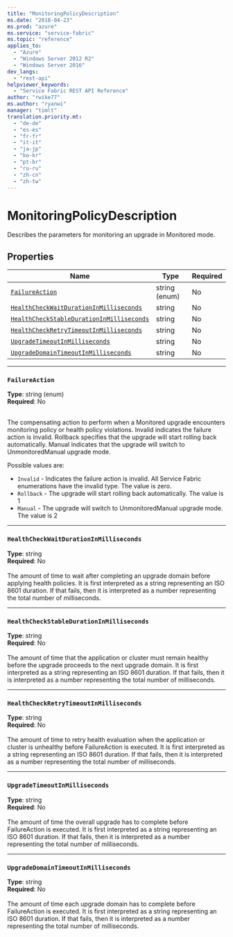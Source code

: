 ```yaml
---
title: "MonitoringPolicyDescription"
ms.date: "2018-04-23"
ms.prod: "azure"
ms.service: "service-fabric"
ms.topic: "reference"
applies_to: 
  - "Azure"
  - "Windows Server 2012 R2"
  - "Windows Server 2016"
dev_langs: 
  - "rest-api"
helpviewer_keywords: 
  - "Service Fabric REST API Reference"
author: "rwike77"
ms.author: "ryanwi"
manager: "timlt"
translation.priority.mt: 
  - "de-de"
  - "es-es"
  - "fr-fr"
  - "it-it"
  - "ja-jp"
  - "ko-kr"
  - "pt-br"
  - "ru-ru"
  - "zh-cn"
  - "zh-tw"
---
```

# MonitoringPolicyDescription

Describes the parameters for monitoring an upgrade in Monitored mode.

## Properties
| Name | Type | Required |
| --- | --- | --- |
| [`FailureAction`](#failureaction) | string (enum) | No |
| [`HealthCheckWaitDurationInMilliseconds`](#healthcheckwaitdurationinmilliseconds) | string | No |
| [`HealthCheckStableDurationInMilliseconds`](#healthcheckstabledurationinmilliseconds) | string | No |
| [`HealthCheckRetryTimeoutInMilliseconds`](#healthcheckretrytimeoutinmilliseconds) | string | No |
| [`UpgradeTimeoutInMilliseconds`](#upgradetimeoutinmilliseconds) | string | No |
| [`UpgradeDomainTimeoutInMilliseconds`](#upgradedomaintimeoutinmilliseconds) | string | No |

____
### `FailureAction`
__Type__: string (enum) <br/>
__Required__: No<br/>
<br/>


The compensating action to perform when a Monitored upgrade encounters monitoring policy or health policy violations.
Invalid indicates the failure action is invalid. Rollback specifies that the upgrade will start rolling back automatically.
Manual indicates that the upgrade will switch to UnmonitoredManual upgrade mode.


Possible values are: 

  - `Invalid` - Indicates the failure action is invalid. All Service Fabric enumerations have the invalid type. The value is zero.
  - `Rollback` - The upgrade will start rolling back automatically. The value is 1
  - `Manual` - The upgrade will switch to UnmonitoredManual upgrade mode. The value is 2



____
### `HealthCheckWaitDurationInMilliseconds`
__Type__: string <br/>
__Required__: No<br/>
<br/>
The amount of time to wait after completing an upgrade domain before applying health policies. It is first interpreted as a string representing an ISO 8601 duration. If that fails, then it is interpreted as a number representing the total number of milliseconds.

____
### `HealthCheckStableDurationInMilliseconds`
__Type__: string <br/>
__Required__: No<br/>
<br/>
The amount of time that the application or cluster must remain healthy before the upgrade proceeds to the next upgrade domain. It is first interpreted as a string representing an ISO 8601 duration. If that fails, then it is interpreted as a number representing the total number of milliseconds.

____
### `HealthCheckRetryTimeoutInMilliseconds`
__Type__: string <br/>
__Required__: No<br/>
<br/>
The amount of time to retry health evaluation when the application or cluster is unhealthy before FailureAction is executed. It is first interpreted as a string representing an ISO 8601 duration. If that fails, then it is interpreted as a number representing the total number of milliseconds.

____
### `UpgradeTimeoutInMilliseconds`
__Type__: string <br/>
__Required__: No<br/>
<br/>
The amount of time the overall upgrade has to complete before FailureAction is executed. It is first interpreted as a string representing an ISO 8601 duration. If that fails, then it is interpreted as a number representing the total number of milliseconds.

____
### `UpgradeDomainTimeoutInMilliseconds`
__Type__: string <br/>
__Required__: No<br/>
<br/>
The amount of time each upgrade domain has to complete before FailureAction is executed. It is first interpreted as a string representing an ISO 8601 duration. If that fails, then it is interpreted as a number representing the total number of milliseconds.

